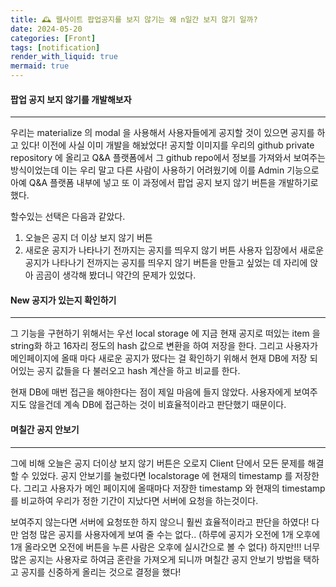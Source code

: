 ```yaml
---
title: 🕰 웹사이트 팝업공지를 보지 않기는 왜 n일간 보지 않기 일까?
date: 2024-05-20
categories: [Front]
tags: [notification]
render_with_liquid: true
mermaid: true
---
```

#### 팝업 공지 보지 않기를 개발해보자
---
우리는 materialize 의 modal 을 사용해서 사용자들에게 공지할 것이 있으면 공지를 하고 있다! 이전에 사실 이미 개발을 해놨었다! 공지할 이미지를 우리의 github private repository 에 올리고 Q&A 플랫폼에서 그 github repo에서 정보를 가져와서 보여주는 방식이었는데 이는 우리 말고 다른 사람이 사용하기 어려웠기에 이를 Admin 기능으로 아예 Q&A 플랫폼 내부에 넣고 또 이 과정에서 팝업 공지 보지 않기 버튼을 개발하기로 했다.

할수있는 선택은 다음과 같았다.
1. 오늘은 공지 더 이상 보지 않기 버튼
2. 새로운 공지가 나타나기 전까지는 공지를 띄우지 않기 버튼
사용자 입장에서 새로운 공지가 나타나기 전까지는 공지를 띄우지 않기 버튼을 만들고 싶었는 데 자리에 앉아 곰곰이 생각해 봤더니 약간의 문제가 있었다.

#### New 공지가 있는지 확인하기
---
그 기능을 구현하기 위해서는 우선 local storage 에 지금 현재 공지로 떠있는 item 을 string화 하고 16자리 정도의 hash 값으로 변환을 하여 저장을 한다. 그리고 사용자가 메인페이지에 올때 마다 새로운 공지가 떴다는 걸 확인하기 위해서 현재 DB에 저장 되어있는 공지 값들을 다 불러오고 hash 계산을 하고 비교를 한다.

현재 DB에 매번 접근을 해야한다는 점이 제일 마음에 들지 않았다. 사용자에게 보여주지도 않을건데 계속 DB에 접근하는 것이 비효율적이라고 판단했기 때문이다.

#### 며칠간 공지 안보기
---
그에 비해 오늘은 공지 더이상 보지 않기 버튼은 오로지 Client 단에서 모든 문제를 해결 할 수 있었다. 공지 안보기를 눌렀다면 localstorage 에 현재의 timestamp 를 저장한다. 그리고 사용자가 메인 페이지에 올때마다 저장한 timestamp 와 현재의 timestamp 를 비교하여 우리가 정한 기간이 지났다면 서버에 요청을 하는것이다.

보여주지 않는다면 서버에 요청또한 하지 않으니 훨씬 효율적이라고 판단을 하였다! 다만 엄청 많은 공지를 사용자에게 보여 줄 수는 없다.. (하루에 공지가 오전에 1개 오후에 1개 올라오면 오전에 버튼을 누른 사람은 오후에 실시간으로 볼 수 없다) 하지만!!! 너무 많은 공지는 사용자로 하여금 혼란을 가져오게 되니까 며칠간 공지 안보기 방법을 택하고 공지를 신중하게 올리는 것으로 결정을 했다!


